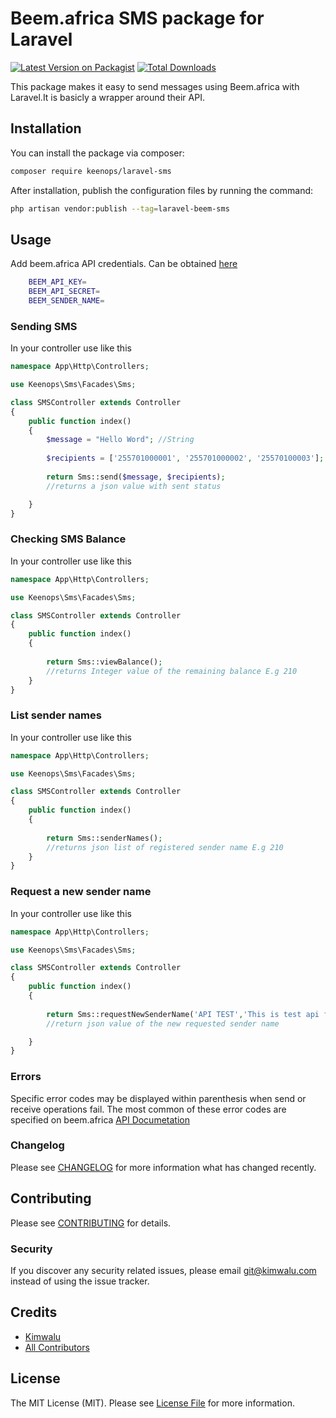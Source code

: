 # Beem.africa SMS package for Laravel

[![Latest Version on Packagist](https://img.shields.io/packagist/v/keenops/laravel-sms.svg?style=flat-square)](https://packagist.org/packages/keenops/laravel-sms)
[![Total Downloads](https://img.shields.io/packagist/dt/keenops/laravel-sms.svg?style=flat-square)](https://packagist.org/packages/keenops/laravel-sms)

This package makes it easy to send messages using Beem.africa with Laravel.It  is basicly a wrapper around their API. 

## Installation

You can install the package via composer:

```bash
composer require keenops/laravel-sms
```
After installation, publish the configuration files by running the command:

```bash
php artisan vendor:publish --tag=laravel-beem-sms
```

## Usage

Add beem.africa API credentials. Can be obtained [here](https://beem.africa/beem-api/)

```bash
    BEEM_API_KEY=
    BEEM_API_SECRET=
    BEEM_SENDER_NAME=
```
### Sending SMS

In your controller use like this

```php
namespace App\Http\Controllers;

use Keenops\Sms\Facades\Sms;

class SMSController extends Controller
{
    public function index()
    {
        $message = "Hello Word"; //String
        
        $recipients = ['255701000001', '255701000002', '25570100003']; //array
 
        return Sms::send($message, $recipients);
        //returns a json value with sent status

    }
}
```
### Checking SMS Balance

In your controller use like this

```php
namespace App\Http\Controllers;

use Keenops\Sms\Facades\Sms;

class SMSController extends Controller
{
    public function index()
    {
 
        return Sms::viewBalance();
        //returns Integer value of the remaining balance E.g 210
    }
}
```

### List sender names

In your controller use like this

```php
namespace App\Http\Controllers;

use Keenops\Sms\Facades\Sms;

class SMSController extends Controller
{
    public function index()
    {
 
        return Sms::senderNames();
        //returns json list of registered sender name E.g 210
    }
}
```

### Request a new sender name

In your controller use like this

```php
namespace App\Http\Controllers;

use Keenops\Sms\Facades\Sms;

class SMSController extends Controller
{
    public function index()
    {
 
        return Sms::requestNewSenderName('API TEST','This is test api for new sender name using laravel beem package');
        //return json value of the new requested sender name

    }
}
```

### Errors
Specific error codes may be displayed within parenthesis when send or receive operations fail. The most common of these error codes are specified on beem.africa [API Documetation](https://docs.beem.africa/#api-_)

### Changelog

Please see [CHANGELOG](CHANGELOG.md) for more information what has changed recently.

## Contributing

Please see [CONTRIBUTING](CONTRIBUTING.md) for details.

### Security

If you discover any security related issues, please email git@kimwalu.com instead of using the issue tracker.

## Credits

-   [Kimwalu](https://kimwalu.com)
-   [All Contributors](../../contributors)

## License

The MIT License (MIT). Please see [License File](LICENSE.md) for more information.
